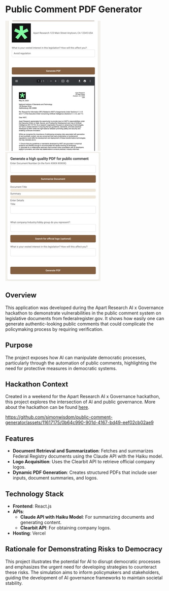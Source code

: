 # Public Comment PDF Generator

![Generated PDF](media/generated_pdf.jpeg "Generated PDF Example")
![Homepage](media/homepage.jpeg "Homepage Example")

## Overview
This application was developed during the Apart Research AI x Governance hackathon to demonstrate vulnerabilities in the public comment system on legislative documents from federalregister.gov. It shows how easily one can generate authentic-looking public comments that could complicate the policymaking process by requiring verification.

## Purpose
The project exposes how AI can manipulate democratic processes, particularly through the automation of public comments, highlighting the need for protective measures in democratic systems.

## Hackathon Context
Created in a weekend for the Apart Research AI x Governance hackathon, this project explores the intersection of AI and public governance. More about the hackathon can be found [here](https://www.apartresearch.com/post/join-ai-democracy).

https://github.com/simonwisdom/public-comment-generator/assets/11617175/0b64c990-901d-4167-bd49-eef02cb02ae9

## Features
- **Document Retrieval and Summarization**: Fetches and summarizes Federal Registry documents using the Claude API with the Haiku model.
- **Logo Acquisition**: Uses the Clearbit API to retrieve official company logos.
- **Dynamic PDF Generation**: Creates structured PDFs that include user inputs, document summaries, and logos.

## Technology Stack
- **Frontend**: React.js
- **APIs**:
  - **Claude API with Haiku Model**: For summarizing documents and generating content.
  - **Clearbit API**: For obtaining company logos.
- **Hosting**: Vercel

## Rationale for Demonstrating Risks to Democracy
This project illustrates the potential for AI to disrupt democratic processes and emphasizes the urgent need for developing strategies to counteract these risks. The simulation aims to inform policymakers and stakeholders, guiding the development of AI governance frameworks to maintain societal stability.

